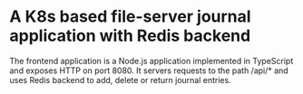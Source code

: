 # A K8s based file-server journal application with Redis backend

The frontend application is a Node.js application implemented in
TypeScript and exposes HTTP on port 8080. It servers requests to the
path /api/* and uses Redis backend to add, delete or return journal
entries.

## 